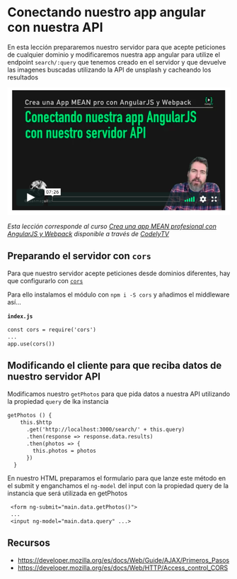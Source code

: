 # Conectando nuestro app angular con nuestra API

En esta lección prepararemos nuestro servidor para que acepte peticiones de cualquier dominio y modificaremos nuestra app angular para utilize el endpoint `search/:query` que tenemos creado en el servidor y que devuelve las imagenes buscadas utilizando la API de unsplash y cacheando los resultados

[![cors](./md_img/cors.png)](https://pro.codely.tv/library/crea-una-app-mean-profesional-con-angularjs-y-webpack)

_Esta lección corresponde al curso [Crea una app MEAN profesional con AngularJS y Webpack](https://pro.codely.tv/library/crea-una-app-mean-profesional-con-angularjs-y-webpack) disponible a través de [CodelyTV](https://pro.codely.tv/)_

## Preparando el servidor con `cors`

Para que nuestro servidor acepte peticiones desde dominios diferentes, hay que configurarlo con [`cors`](https://enable-cors.org/)

Para ello instalamos el módulo con `npm i -S cors` y añadimos el middleware así...

**`index.js`**
```
const cors = require('cors')
...
app.use(cors())
```

## Modificando el cliente para que reciba datos de nuestro servidor API

Modificamos nuestro `getPhotos` para que pida datos a nuestra API utilizando la propiedad `query` de lka instancia

```
getPhotos () {
    this.$http
      .get('http://localhost:3000/search/' + this.query)
      .then(response => response.data.results)
      .then(photos => {
        this.photos = photos
      })
  }
```

En nuestro HTML preparamos el formulario para que lanze este método en el submit y enganchamos el `ng-model` del input con la propiedad query de la instancia que será utilizada en getPhotos

```
 <form ng-submit="main.data.getPhotos()">
 ...
 <input ng-model="main.data.query" ...>
```

## Recursos

- https://developer.mozilla.org/es/docs/Web/Guide/AJAX/Primeros_Pasos
- https://developer.mozilla.org/es/docs/Web/HTTP/Access_control_CORS

